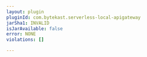 ```yaml
---
layout: plugin
pluginId: com.bytekast.serverless-local-apigateway
jarSha1: INVALID
isJarAvailable: false
error: NONE
violations: []

---
```

